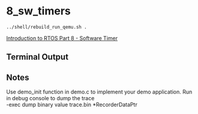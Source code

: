 # 8_sw_timers

```
../shell/rebuild_run_qemu.sh .
```

[Introduction to RTOS Part 8 - Software Timer ](https://www.youtube.com/watch?v=b1f1Iex0Tso&list=PLEBQazB0HUyQ4hAPU1cJED6t3DU0h34bz&index=8)

## Terminal Output

## Notes
Use demo_init function in demo.c to implement your demo application.
Run in debug console to dump the trace  
-exec dump binary value trace.bin *RecorderDataPtr